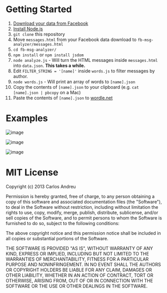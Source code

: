 # Getting Started

1. [Download your data from Facebook](https://www.facebook.com/help/212802592074644/)
2. [Install Node.js](http://nodejs.org/)
3. `git clone` this repository
4. Move `messages.html` from your Facebook data download to `fb-msg-analyzer/messages.html`
5. `cd fb-msg-analyzer/`
6. `npm install` or `npm install jsdom`
7. `node analyze.js` - Will turn the HTML messages inside `messages.html` into `data.json`. **This takes a while.**
8. Edit `FILTER_STRING = '[name]'` inside `words.js` to filter messages by author.
9. `node words.js` - Will print an array of words to `[name].json`
10. Copy the contents of `[name].json` to your clipboard (e.g. `cat [name].json | pbcopy` on a Mac)
11. Paste the contents of `[name].json` to [wordle.net](http://www.wordle.net/create)

# Examples

![image](https://s3.amazonaws.com/f.cl.ly/items/17433t1x1b1K1h0r2W3k/Screen%20Shot%202013-04-08%20at%2010.04.26%20PM.png)

![image](https://s3.amazonaws.com/f.cl.ly/items/0K1Q2y2J2X3l1C0t221k/Screen%20Shot%202013-04-08%20at%2010.04.36%20PM.png)

![image](https://s3.amazonaws.com/f.cl.ly/items/241L2K1G0T1u00431i2h/Screen%20Shot%202013-04-08%20at%2010.04.44%20PM.png)

# MIT License

Copyright (c) 2013 Carlos Andreu

Permission is hereby granted, free of charge, to any person obtaining a copy of this software and associated documentation files (the "Software"), to deal in the Software without restriction, including without limitation the rights to use, copy, modify, merge, publish, distribute, sublicense, and/or sell copies of the Software, and to permit persons to whom the Software is furnished to do so, subject to the following conditions:

The above copyright notice and this permission notice shall be included in all copies or substantial portions of the Software.

THE SOFTWARE IS PROVIDED "AS IS", WITHOUT WARRANTY OF ANY KIND, EXPRESS OR IMPLIED, INCLUDING BUT NOT LIMITED TO THE WARRANTIES OF MERCHANTABILITY, FITNESS FOR A PARTICULAR PURPOSE AND NONINFRINGEMENT. IN NO EVENT SHALL THE AUTHORS OR COPYRIGHT HOLDERS BE LIABLE FOR ANY CLAIM, DAMAGES OR OTHER LIABILITY, WHETHER IN AN ACTION OF CONTRACT, TORT OR OTHERWISE, ARISING FROM, OUT OF OR IN CONNECTION WITH THE SOFTWARE OR THE USE OR OTHER DEALINGS IN THE SOFTWARE.
